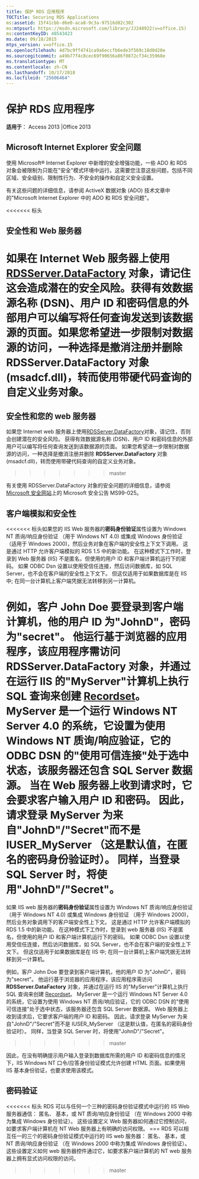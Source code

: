 ```yaml
---
title: 保护 RDS 应用程序
TOCTitle: Securing RDS Applications
ms:assetid: 15f41cbb-d6e0-aca8-9c3a-97516d82c302
ms:mtpsurl: https://msdn.microsoft.com/library/JJ248922(v=office.15)
ms:contentKeyID: 48543423
ms.date: 09/18/2015
mtps_version: v=office.15
ms.openlocfilehash: 4d7bc9ff4741ca9a6eccfb6ede3f569c18d0d20e
ms.sourcegitcommit: a49b77f4c8cec69f90656a86f0872cf34c35968e
ms.translationtype: MT
ms.contentlocale: zh-CN
ms.lasthandoff: 10/17/2018
ms.locfileid: "25606464"
---
```

# <a name="securing-rds-applications"></a>保护 RDS 应用程序

**适用于**： Access 2013 |Office 2013

## <a name="microsoft-internet-explorer-security-issues"></a>Microsoft Internet Explorer 安全问题

使用 Microsoft® Internet Explorer 中新增的安全增强功能，一些 ADO 和 RDS 对象会被限制为只能在"安全"模式环境中运行。这需要您注意这些问题，包括不同区域、安全级别、限制性行为、不安全的操作和自定义安全设置。

有关这些问题的详细信息，请参阅 ActiveX 数据对象 (ADO) 技术文章中的"Microsoft Internet Explorer 中的 ADO 和 RDS 安全问题"。

<<<<<<< 标头
## <a name="security-and-your-web-server"></a>安全性和 Web 服务器

如果在 Internet Web 服务器上使用 [RDSServer.DataFactory](datafactory-object-rdsserver.md) 对象，请记住这会造成潜在的安全风险。获得有效数据源名称 (DSN)、用户 ID 和密码信息的外部用户可以编写将任何查询发送到该数据源的页面。如果您希望进一步限制对数据源的访问，一种选择是撤消注册并删除 **RDSServer.DataFactory** 对象 (msadcf.dll)，转而使用带硬代码查询的自定义业务对象。
=======
## <a name="security-and-your-web-server"></a>安全性和您的 web 服务器

如果您 Internet web 服务器上使用[RDSServer.DataFactory](datafactory-object-rdsserver.md)对象，请记住，否则会创建潜在的安全风险。 获得有效数据源名称 (DSN)、用户 ID 和密码信息的外部用户可以编写将任何查询发送到该数据源的页面。 如果您希望进一步限制对数据源的访问，一种选择是撤消注册并删除 **RDSServer.DataFactory** 对象 (msadcf.dll)，转而使用带硬代码查询的自定义业务对象。
>>>>>>> master

有关使用 RDSServer.DataFactory 对象的安全问题的详细信息，请参阅[Microsoft 安全网站](https://www.microsoft.com/en-us/security/default.aspx)上的 Microsoft 安全公告 MS99-025。

## <a name="client-impersonation-and-security"></a>客户端模拟和安全性

<<<<<<< 标头如果您的 IIS Web 服务器的**密码身份验证**属性设置为 Windows NT 质询/响应身份验证 （用于 Windows NT 4.0) 或集成 Windows 身份验证 （适用于 Windows 2000)，然后业务对象在客户端的安全性上下文下调用。 这是通过 HTTP 允许客户端模拟的 RDS 1.5 中的新功能。 在这种模式下工作时，登录到 Web 服务器 (IIS) 不是匿名，但使用的用户 ID 和客户端计算机运行下的密码。 如果 ODBC Dsn 设置以使用受信任连接，然后访问数据库，如 SQL Server，也不会在客户端的安全性上下文下。 但这仅适用于如果数据库是在 IIS 中; 在同一台计算机上客户端凭据无法转移到另一计算机。

<a name="for-example-a-client-john-doe-with-useridjohnd-and-passwordsecret-is-logged-on-to-a-client-computer-he-runs-a-browser-based-application-that-needs-to-access-the-rdsserverdatafactory-object-to-create-a-recordsetrecordset-object-adomd-by-executing-an-sql-query-on-the-myserver-computer-running-iis-myserver-a-system-running-windows-nt-server-40-is-set-up-to-use-windows-nt-challengeresponse-authentication-its-odbc-dsn-has-use-trusted-connection-selected-and-the-server-also-contains-the-sql-server-data-source-when-a-request-is-received-on-the-web-server-it-asks-the-client-for-the-user-id-and-password-thus-the-request-is-logged-on-myserver-as-coming-from-johndsecret-instead-of-iusermyserver-which-is-the-default-when-anonymous-password-authentication-is-on-similarly-when-logging-on-to-sql-server-johndsecret-is-used"></a>例如，客户 John Doe 要登录到客户端计算机，他的用户 ID 为"JohnD"，密码为"secret"。 他运行基于浏览器的应用程序，该应用程序需访问 **RDSServer.DataFactory** 对象，并通过在运行 IIS 的"MyServer"计算机上执行 SQL 查询来创建 [Recordset](recordset-object-ado.md)。 MyServer 是一个运行 Windows NT Server 4.0 的系统，它设置为使用 Windows NT 质询/响应验证，它的 ODBC DSN 的"使用可信连接"处于选中状态，该服务器还包含 SQL Server 数据源。 当在 Web 服务器上收到请求时，它会要求客户输入用户 ID 和密码。 因此，请求登录 MyServer 为来自"JohnD"/"Secret"而不是 IUSER\_MyServer （这是默认值，在匿名的密码身份验证时）。 同样，当登录 SQL Server 时，将使用"JohnD"/"Secret"。
=======
如果 IIS web 服务器的**密码身份验证**属性设置为 Windows NT 质询/响应身份验证 （用于 Windows NT 4.0) 或集成 Windows 身份验证 （用于 Windows 2000)，然后业务对象调用下的客户端安全性上下文。 这是通过 HTTP 允许客户端模拟的 RDS 1.5 中的新功能。 在这种模式下工作时，登录到 web 服务器 (IIS) 不是匿名，但使用的用户 ID 和客户端计算机运行下的密码。 如果 ODBC Dsn 设置以使用受信任连接，然后访问数据库，如 SQL Server，也不会在客户端的安全性上下文下。 但这仅适用于如果数据库是在 IIS 中; 在同一台计算机上客户端凭据无法转移到另一计算机。

例如，客户 John Doe 要登录到客户端计算机，他的用户 ID 为"JohnD"，密码为"secret"。 他运行基于浏览器的应用程序，该应用程序需访问 **RDSServer.DataFactory** 对象，并通过在运行 IIS 的"MyServer"计算机上执行 SQL 查询来创建 [Recordset](recordset-object-ado.md)。 MyServer 是一个运行 Windows NT Server 4.0 的系统，它设置为使用 Windows NT 质询/响应验证，它的 ODBC DSN 的"使用可信连接"处于选中状态，该服务器还包含 SQL Server 数据源。 Web 服务器上收到请求后，它要求客户端的用户 ID 和密码。 因此，请求登录 MyServer 为来自"JohnD"/"Secret"而不是 IUSER\_MyServer （这是默认值，在匿名的密码身份验证时）。 同样，当登录 SQL Server 时，将使用"JohnD"/"Secret"。
>>>>>>> master

因此，在没有明确提示用户输入登录到数据库所需的用户 ID 和密码信息的情况下，IIS Windows NT 口令/应答身份验证模式允许创建 HTML 页面。如果使用 IIS 基本身份验证，也要求使用该模式。

## <a name="password-authentication"></a>密码验证

<<<<<<< 标头 RDS 可以与任何一个三种的密码身份验证模式中运行的 IIS Web 服务器通信： 匿名、 基本，或 NT 质询/响应身份验证 （在 Windows 2000 中称为集成 Windows 身份验证）。 这些设置定义 Web 服务器如何通过它控制访问，如要求客户端计算机在 NT Web 服务器上有明确的访问权限。
=== RDS 可以相互任一的三个的密码身份验证模式中运行的 IIS web 服务器： 匿名、 基本，或 NT 质询/响应身份验证 （在 Windows 2000 中称为集成 Windows 身份验证）。 这些设置定义如何 web 服务器控件通过它，如要求客户端计算机的 NT web 服务器上拥有显式访问权限的访问。
>>>>>>> master

